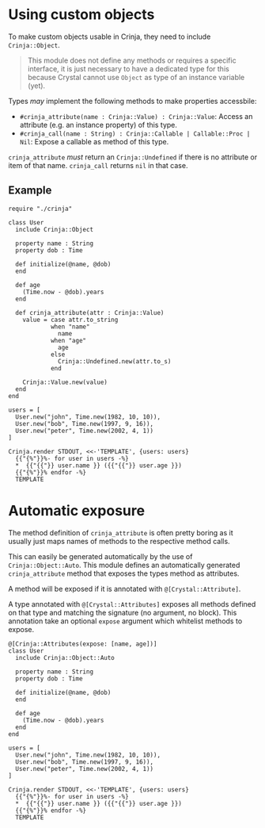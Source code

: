 ---
---

# Using custom objects

To make custom objects usable in Crinja, they need to include `Crinja::Object`.

> This module does not define any methods or requires a specific interface, it is just necessary to have a dedicated
  type for this because Crystal cannot use `Object` as type of an instance variable (yet).

Types *may* implement the following methods to make properties accessbile:

* `#crinja_attribute(name : Crinja::Value) : Crinja::Value`:
   Access an attribute (e.g. an instance property) of this type.
* `#crinja_call(name : String) : Crinja::Callable | Callable::Proc | Nil`:
   Expose a callable as method of this type.

`crinja_attribute` *must* return an `Crinja::Undefined` if there is no attribute or item of that name. `crinja_call` returns `nil` in that case.

## Example

```crystal
require "./crinja"

class User
  include Crinja::Object

  property name : String
  property dob : Time

  def initialize(@name, @dob)
  end

  def age
    (Time.now - @dob).years
  end

  def crinja_attribute(attr : Crinja::Value)
    value = case attr.to_string
            when "name"
              name
            when "age"
              age
            else
              Crinja::Undefined.new(attr.to_s)
            end

    Crinja::Value.new(value)
  end
end

users = [
  User.new("john", Time.new(1982, 10, 10)),
  User.new("bob", Time.new(1997, 9, 16)),
  User.new("peter", Time.new(2002, 4, 1))
]

Crinja.render STDOUT, <<-'TEMPLATE', {users: users}
  {{"{%"}}%- for user in users -%}
  *  {{"{{"}} user.name }} ({{"{{"}} user.age }})
  {{"{%"}}% endfor -%}
  TEMPLATE
```

# Automatic exposure

The method definition of `crinja_attribute` is often pretty boring as it usually just maps names of methods to the respective method calls.

This can easily be generated automatically by the use of `Crinja::Object::Auto`. This module defines an automatically generated `crinja_attribute` method that exposes the types method as attributes.

A method will be exposed if it is annotated with `@[Crystal::Attribute]`.

A type annotated with `@[Crystal::Attributes]` exposes all methods defined on that type and matching the signature (no argument, no block).
This annotation take an optional `expose` argument which whitelist methods to expose.

```crystal
@[Crinja::Attributes(expose: [name, age])]
class User
  include Crinja::Object::Auto

  property name : String
  property dob : Time

  def initialize(@name, @dob)
  end

  def age
    (Time.now - @dob).years
  end
end

users = [
  User.new("john", Time.new(1982, 10, 10)),
  User.new("bob", Time.new(1997, 9, 16)),
  User.new("peter", Time.new(2002, 4, 1))
]

Crinja.render STDOUT, <<-'TEMPLATE', {users: users}
  {{"{%"}}%- for user in users -%}
  *  {{"{{"}} user.name }} ({{"{{"}} user.age }})
  {{"{%"}}% endfor -%}
  TEMPLATE
```
